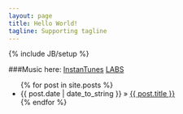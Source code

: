 ```yaml
---
layout: page
title: Hello World!
tagline: Supporting tagline
---
```

{% include JB/setup %}

###Music here:
[InstanTunes](http://www.cutehalo.com/music/)
[LABS](http://www.cutehalo.com/lab/)


<ul class="posts">
  {% for post in site.posts %}
    <li><span>{{ post.date | date_to_string }}</span> &raquo; <a href="{{ BASE_PATH }}{{ post.url }}">{{ post.title }}</a></li>
  {% endfor %}
</ul>

